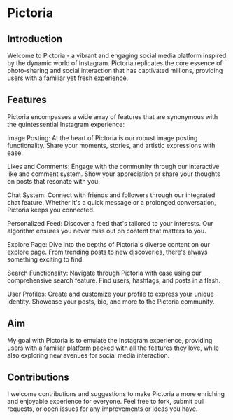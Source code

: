 # Pictoria

## Introduction

Welcome to Pictoria - a vibrant and engaging social media platform inspired by the dynamic world of Instagram. Pictoria replicates the core essence of photo-sharing and social interaction that has captivated millions, providing users with a familiar yet fresh experience.

## Features

Pictoria encompasses a wide array of features that are synonymous with the quintessential Instagram experience:

Image Posting: At the heart of Pictoria is our robust image posting functionality. Share your moments, stories, and artistic expressions with ease.

Likes and Comments: Engage with the community through our interactive like and comment system. Show your appreciation or share your thoughts on posts that resonate with you.

Chat System: Connect with friends and followers through our integrated chat feature. Whether it's a quick message or a prolonged conversation, Pictoria keeps you connected.

Personalized Feed: Discover a feed that's tailored to your interests. Our algorithm ensures you never miss out on content that matters to you.

Explore Page: Dive into the depths of Pictoria's diverse content on our explore page. From trending posts to new discoveries, there's always something exciting to find.

Search Functionality: Navigate through Pictoria with ease using our comprehensive search feature. Find users, hashtags, and posts in a flash.

User Profiles: Create and customize your profile to express your unique identity. Showcase your posts, bio, and more to the Pictoria community.

## Aim

My goal with Pictoria is to emulate the Instagram experience, providing users with a familiar platform packed with all the features they love, while also exploring new avenues for social media interaction.

## Contributions

I welcome contributions and suggestions to make Pictoria a more enriching and enjoyable experience for everyone. Feel free to fork, submit pull requests, or open issues for any improvements or ideas you have.

